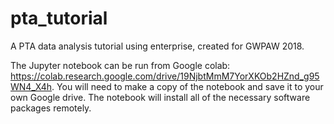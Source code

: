 # pta_tutorial
A PTA data analysis tutorial using enterprise, created for GWPAW 2018.

The Jupyter notebook can be run from Google colab: https://colab.research.google.com/drive/19NjbtMmM7YorXKOb2HZnd_g95WN4_X4h. You will need to make a copy of the notebook and save it to your own Google drive. The notebook will install all of the necessary software packages remotely.
